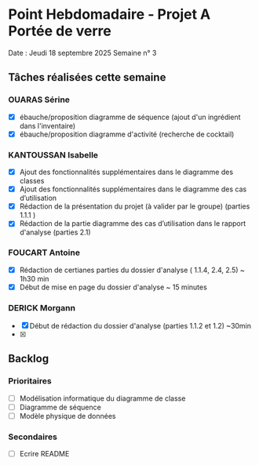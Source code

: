 # Point Hebdomadaire - Projet A Portée de verre

Date : Jeudi 18 septembre 2025
Semaine n° 3

## Tâches réalisées cette semaine

### OUARAS Sérine

- [x] ébauche/proposition diagramme de séquence (ajout d'un ingrédient dans l'inventaire)
- [x] ébauche/proposition diagramme d'activité (recherche de cocktail)

### KANTOUSSAN Isabelle

- [x] Ajout des fonctionnalités supplémentaires dans le diagramme des classes  
- [x] Ajout des fonctionnalités supplémentaires dans le diagramme des cas d’utilisation
- [x] Rédaction de la présentation du projet (à valider par le groupe) (parties 1.1.1 )  
- [x] Rédaction de la partie  diagramme des cas d’utilisation dans le rapport d'analyse (parties 2.1)

### FOUCART Antoine

- [x] Rédaction de certianes parties du dossier d'analyse ( 1.1.4, 2.4, 2.5) ~ 1h30 min
- [x] Début de mise en page du dossier d'analyse ~ 15 minutes 

### DERICK Morgann

- [x] Début de rédaction du dossier d'analyse (parties 1.1.2 et 1.2) ~30min
- [x]

## Backlog




### Prioritaires

- [ ] Modélisation informatique du diagramme de classe
- [ ] Diagramme de séquence
- [ ] Modèle physique de données

### Secondaires

- [ ] Ecrire README
